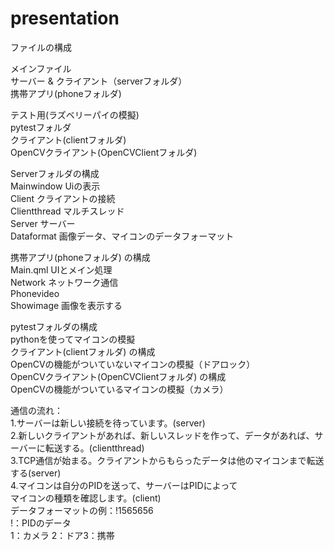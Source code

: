 # presentation


ファイルの構成  
  
メインファイル  
サーバー & クライアント（serverフォルダ）  
携帯アプリ(phoneフォルダ)  
  
テスト用(ラズベリーパイの模擬)  
pytestフォルダ  
クライアント(clientフォルダ)  
OpenCVクライアント(OpenCVClientフォルダ)  
  
Serverフォルダの構成  
Mainwindow	Uiの表示  
Client		クライアントの接続  
Clientthread	マルチスレッド  
Server		サーバー  
Dataformat	画像データ、マイコンのデータフォーマット  
  
携帯アプリ(phoneフォルダ) の構成  
Main.qml	UIとメイン処理  
Network		ネットワーク通信  
Phonevideo	  
Showimage	画像を表示する  


pytestフォルダの構成  
pythonを使ってマイコンの模擬  
クライアント(clientフォルダ) の構成  
OpenCVの機能がついていないマイコンの模擬（ドアロック）  
OpenCVクライアント(OpenCVClientフォルダ) の構成  
OpenCVの機能がついているマイコンの模擬（カメラ）  
  
  
通信の流れ：  
1.サーバーは新しい接続を待っています。(server)  
2.新しいクライアントがあれば、新しいスレッドを作って、データがあれば、サーバーに転送する。(clientthread)  
3.TCP通信が始まる。クライアントからもらったデータは他のマイコンまで転送する(server)  
4.マイコンは自分のPIDを送って、サーバーはPIDによって  
   マイコンの種類を確認します。(client)  
	データフォーマットの例：!1565656　  
		!：PIDのデータ    
		1：カメラ 2：ドア3：携帯   

